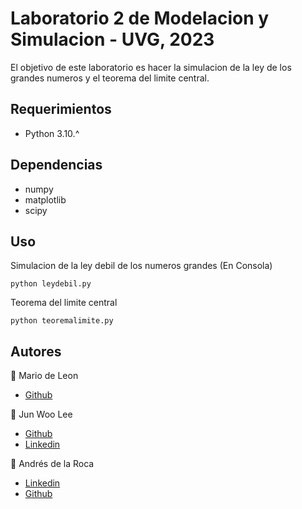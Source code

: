 # Laboratorio 2 de Modelacion y Simulacion - UVG, 2023
El objetivo de este laboratorio es hacer la simulacion de la ley de los grandes numeros y el teorema del limite central.

## Requerimientos
- Python 3.10.^

## Dependencias
- numpy
- matplotlib
- scipy


## Uso
Simulacion de la ley debil de los numeros grandes
(En Consola)
```
python leydebil.py
```  
Teorema del limite central
```
python teoremalimite.py
```

## Autores
👤 Mario de Leon
- <a href="https://github.com/DavidDLM">Github</a>

👤 Jun Woo Lee  
- <a href="https://github.com/jwlh00">Github</a>  
- <a href = "https://www.linkedin.com/in/leejunwoo00/">Linkedin</a>  

👤 Andrés de la Roca  
- <a href = "https://www.linkedin.com/in/andr%C3%A8s-de-la-roca-pineda-10a40319b/">Linkedin</a>  
- <a href="https://github.com/andresdlRoca">Github</a>


